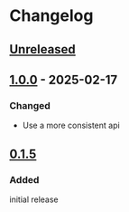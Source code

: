 # Changelog

## [Unreleased]

## [1.0.0] - 2025-02-17

### Changed

- Use a more consistent api

## [0.1.5]

### Added

initial release

[Unreleased]: https://github.com/schpet/svbump/compare/v1.0.0...HEAD
[1.0.0]: https://github.com/schpet/svbump/compare/v0.1.5...v1.0.0
[0.1.5]: https://github.com/schpet/svbump/releases/tag/v0.1.5
